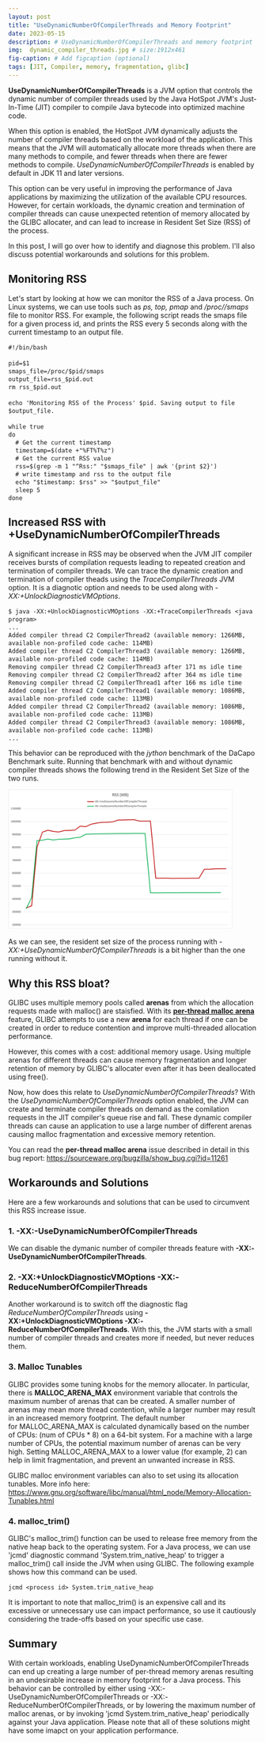 ```yaml
---
layout: post
title: "UseDynamicNumberOfCompilerThreads and Memory Footprint"
date: 2023-05-15
description: # UseDynamicNumberOfCompilerThreads and memory footprint
img:  dynamic_compiler_threads.jpg # size:1912x461
fig-caption: # Add figcaption (optional)
tags: [JIT, Compiler, memory, fragmentation, glibc]
---
```


**UseDynamicNumberOfCompilerThreads** is a JVM option that controls the dynamic number of compiler threads used by the Java HotSpot JVM's Just-In-Time (JIT) compiler to compile Java bytecode into optimized machine code.

When this option is enabled, the HotSpot JVM dynamically adjusts the number of compiler threads based on the workload of the application. This means that the JVM will automatically allocate more threads when there are many methods to compile, and fewer threads when there are fewer methods to compile. *UseDynamicNumberOfCompilerThreads* is enabled by default in JDK 11 and later versions.

This option can be very useful in improving the performance of Java applications by maximizing the utilization of the available CPU resources. However, for certain workloads, the dynamic creation and termination of compiler threads can cause unexpected retention of memory allocated by the GLIBC allocater, and can lead to increase in Resident Set Size (RSS) of the process.

In this post, I will go over how to identify and diagnose this problem. I'll also discuss potential workarounds and solutions for this problem.

## Monitoring RSS

Let's start by looking at how we can monitor the RSS of a Java process. On Linux systems, we can use tools such as *ps, top, pmap* and */proc/<pid>/smaps* file to monitor RSS. For example, the following script reads the smaps file for a given process id, and prints the RSS every 5 seconds along with the current timestamp to an output file.

```script
#!/bin/bash

pid=$1
smaps_file=/proc/$pid/smaps
output_file=rss_$pid.out
rm rss_$pid.out

echo 'Monitoring RSS of the Process' $pid. Saving output to file $output_file.

while true
do
  # Get the current timestamp
  timestamp=$(date +"%FT%T%z")
  # Get the current RSS value
  rss=$(grep -m 1 "^Rss:" "$smaps_file" | awk '{print $2}')
  # write timestamp and rss to the output file
  echo "$timestamp: $rss" >> "$output_file"
  sleep 5
done
```

## Increased RSS with +UseDynamicNumberOfCompilerThreads

A significant increase in RSS may be observed when the JVM JIT compiler receives bursts of compilation requests leading to repeated creation and termination of compiler threads. We can trace the dynamic creation and termination of compiler theads using the *TraceCompilerThreads* JVM option. It is a diagnotic option and needs to be used along with *-XX:+UnlockDiagnosticVMOptions*.

```console
$ java -XX:+UnlockDiagnosticVMOptions -XX:+TraceCompilerThreads <java program>
...
Added compiler thread C2 CompilerThread2 (available memory: 1266MB, available non-profiled code cache: 114MB)
Added compiler thread C2 CompilerThread3 (available memory: 1266MB, available non-profiled code cache: 114MB)
Removing compiler thread C2 CompilerThread3 after 171 ms idle time
Removing compiler thread C2 CompilerThread2 after 364 ms idle time
Removing compiler thread C2 CompilerThread1 after 166 ms idle time
Added compiler thread C2 CompilerThread1 (available memory: 1086MB, available non-profiled code cache: 113MB)
Added compiler thread C2 CompilerThread2 (available memory: 1086MB, available non-profiled code cache: 113MB)
Added compiler thread C2 CompilerThread3 (available memory: 1086MB, available non-profiled code cache: 113MB)
...
```

This behavior can be reproduced with the *jython* benchmark of the DaCapo Benchmark suite. Running that benchmark with and without dynamic compiler threads shows the following trend in the Resident Set Size of the two runs.

<p style="text-align:center;width:90%"><img src="../assets/img/rss_compilerthreads.png"></p>

<!-- ![RSS with -XX:+UseDynamicNumberOfCompilerThreads](../assets/img/rss_dynamic.png)

![RSS with -XX:-UseDynamicNumberOfCompilerThreads](../assets/img/rss_no_dynamic.png) -->

As we can see, the resident set size of the process running with *-XX:+UseDynamicNumberOfCompilerThreads* is a bit higher than the one running without it.

## Why this RSS bloat?

GLIBC uses multiple memory pools called **arenas** from which the allocation requests made with malloc() are staisfied. With its [**per-thread malloc arena**](https://sourceware.org/glibc/wiki/MallocInternals#Arenas_and_Heaps) feature, GLIBC attempts to use a new **arena** for each thread if one can be created in order to reduce contention and improve multi-threaded allocation performance.

However, this comes with a cost: additional memory usage. Using multiple arenas for different threads can cause memory fragmentation and longer retention of memory by GLIBC's allocater even after it has been deallocated using free().

Now, how does this relate to *UseDynamicNumberOfCompilerThreads*? With the *UseDynamicNumberOfCompilerThreads* option enabled, the JVM can create and terminate compiler threads on demand as the comilation requests in the JIT compiler's queue rise and fall. These dynamic compiler threads can cause an application to use a large number of different arenas causing malloc fragmentation and excessive memory retention.

You can read the **per-thread malloc arena** issue described in detail in this bug report: https://sourceware.org/bugzilla/show_bug.cgi?id=11261

## Workarounds and Solutions

Here are a few workarounds and solutions that can be used to circumvent this RSS increase issue.

### 1. -XX:-UseDynamicNumberOfCompilerThreads

We can disable the dymanic number of compiler threads feature with **-XX:-UseDynamicNumberOfCompilerThreads**.

### 2. -XX:+UnlockDiagnosticVMOptions -XX:-ReduceNumberOfCompilerThreads
Another workaround is to switch off the diagnostic flag *ReduceNumberOfCompilerThreads* using **-XX:+UnlockDiagnosticVMOptions -XX:-ReduceNumberOfCompilerThreads**. With this, the JVM starts with a small number of compiler threads and creates more if needed, but never reduces them.

### 3. Malloc Tunables

GLIBC provides some tuning knobs for the memory allocater. In particular, there is **MALLOC_ARENA_MAX** environment variable that controls the maximum number of arenas that can be created. A smaller number of arenas may mean more thread contention, while a larger number may result in an increased memory footprint. The default number for MALLOC_ARENA_MAX is calculated dynamically based on the number of CPUs: (num of CPUs * 8) on a 64-bit system. For a machine with a large number of CPUs, the potential maximum number of arenas can be very high. Setting MALLOC_ARENA_MAX to a lower value (for example, 2) can help in limit fragmentation, and prevent an unwanted increase in RSS.

GLIBC malloc environment variables can also to set using its allocation tunables. More info here: https://www.gnu.org/software/libc/manual/html_node/Memory-Allocation-Tunables.html

### 4. malloc_trim()

GLIBC's malloc_trim() function can be used to release free memory from the native heap back to the operating system. For a Java process, we can use 'jcmd' diagnostic command 'System.trim_native_heap' to trigger a malloc_trim() call inside the JVM when using GLIBC. The following example shows how this command can be used.

```
jcmd <process id> System.trim_native_heap
```

It is important to note that malloc_trim() is an expensive call and its excessive or unnecessary use can impact performance, so use it cautiously considering the trade-offs based on your specific use case.

## Summary

With certain workloads, enabling UseDynamicNumberOfCompilerThreads can end up creating a large number of per-thread memory arenas resulting in an undesirable increase in memory footprint for a Java process. This behavior can be controlled by either using -XX:-UseDynamicNumberOfCompilerThreads or -XX:-ReduceNumberOfCompilerThreads, or by lowering the maximum number of malloc arenas, or by invoking 'jcmd System.trim_native_heap' periodically against your Java application. Please note that all of these solutions might have some imapct on your application performance.

